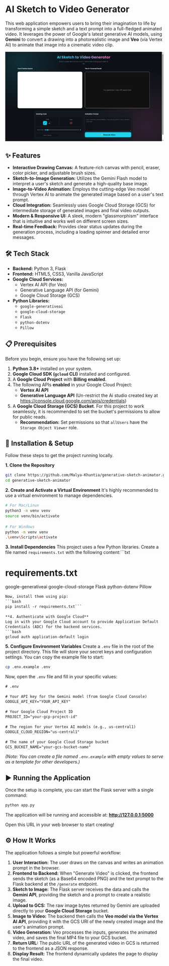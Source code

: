 # AI Sketch to Video Generator

This web application empowers users to bring their imagination to life by transforming a simple sketch and a text prompt into a full-fledged animated video. It leverages the power of Google's latest generative AI models, using **Gemini** to convert a drawing into a photorealistic image and **Veo** (via Vertex AI) to animate that image into a cinematic video clip.

![generative-sketch-animator User Interface](./assets/UI.png)

## ✨ Features

- **Interactive Drawing Canvas:** A feature-rich canvas with pencil, eraser, color picker, and adjustable brush sizes.
- **Sketch-to-Image Generation:** Utilizes the Gemini Flash model to interpret a user's sketch and generate a high-quality base image.
- **Image-to-Video Animation:** Employs the cutting-edge Veo model through Vertex AI to animate the generated image based on a user's text prompt.
- **Cloud Integration:** Seamlessly uses Google Cloud Storage (GCS) for intermediate storage of generated images and final video outputs.
- **Modern & Responsive UI:** A sleek, modern "glassmorphism" interface that is intuitive and works well on different screen sizes.
- **Real-time Feedback:** Provides clear status updates during the generation process, including a loading spinner and detailed error messages.

## 🛠️ Tech Stack

- **Backend:** Python 3, Flask
- **Frontend:** HTML5, CSS3, Vanilla JavaScript
- **Google Cloud Services:**
    - Vertex AI API (for Veo)
    - Generative Language API (for Gemini)
    - Google Cloud Storage (GCS)
- **Python Libraries:**
    - `google-generativeai`
    - `google-cloud-storage`
    - `Flask`
    - `python-dotenv`
    - `Pillow`

## 📋 Prerequisites

Before you begin, ensure you have the following set up:

1.  **Python 3.8+** installed on your system.
2.  **Google Cloud SDK (`gcloud` CLI)** installed and configured.
3.  A **Google Cloud Project** with **Billing enabled**.
4.  The following APIs **enabled** in your Google Cloud Project:
    - **Vertex AI API**
    - **Generative Language API** (Un-restrict the Ai studio created key at https://console.cloud.google.com/apis/credentials)
5.  A **Google Cloud Storage (GCS) Bucket**. For this project to work seamlessly, it is recommended to set the bucket's permissions to allow for public reads.
    - **Recommendation:** Set permissions so that `allUsers` have the `Storage Object Viewer` role.

## 🚀 Installation & Setup

Follow these steps to get the project running locally.

**1. Clone the Repository**
```bash
git clone https://github.com/Malya-Khuntia/generative-sketch-animator.git
cd generative-sketch-animator
```

**2. Create and Activate a Virtual Environment**
It's highly recommended to use a virtual environment to manage dependencies.
```bash
# For Mac/Linux
python3 -m venv venv
source venv/bin/activate

# For Windows
python -m venv venv
.\venv\Scripts\activate
```

**3. Install Dependencies**
This project uses a few Python libraries. Create a file named `requirements.txt` with the following content:```txt
# requirements.txt
google-generativeai
google-cloud-storage
Flask
python-dotenv
Pillow
```
Now, install them using pip:
```bash
pip install -r requirements.txt```

**4. Authenticate with Google Cloud**
Log in with your Google Cloud account to provide Application Default Credentials (ADC) for the backend services.
```bash
gcloud auth application-default login
```

**5. Configure Environment Variables**
Create a `.env` file in the root of the project directory. This file will store your secret keys and configuration settings. You can copy the example file to start:
```bash
cp .env.example .env
```
Now, open the `.env` file and fill in your specific values:

```env
# .env

# Your API key for the Gemini model (from Google Cloud Console)
GOOGLE_API_KEY="YOUR_API_KEY"

# Your Google Cloud Project ID
PROJECT_ID="your-gcp-project-id"

# The region for your Vertex AI models (e.g., us-central1)
GOOGLE_CLOUD_REGION="us-central1"

# The name of your Google Cloud Storage bucket
GCS_BUCKET_NAME="your-gcs-bucket-name"
```
*(Note: You can create a file named `.env.example` with empty values to serve as a template for other developers.)*


## ▶️ Running the Application

Once the setup is complete, you can start the Flask server with a single command:

```bash
python app.py
```

The application will be running and accessible at: **http://127.0.0.1:5000**

Open this URL in your web browser to start creating!

## ⚙️ How It Works

The application follows a simple but powerful workflow:

1.  **User Interaction:** The user draws on the canvas and writes an animation prompt in the browser.
2.  **Frontend to Backend:** When "Generate Video" is clicked, the frontend sends the sketch (as a Base64 encoded PNG) and the text prompt to the Flask backend at the `/generate` endpoint.
3.  **Sketch to Image:** The Flask server receives the data and calls the **Gemini API**, providing the sketch and a prompt to create a realistic image.
4.  **Upload to GCS:** The raw image bytes returned by Gemini are uploaded directly to your **Google Cloud Storage** bucket.
5.  **Image to Video:** The backend then calls the **Veo model via the Vertex AI API**, providing it with the GCS URI of the newly created image and the user's animation prompt.
6.  **Video Generation:** Veo processes the inputs, generates the animated video, and saves the final MP4 file to your GCS bucket.
7.  **Return URL:** The public URL of the generated video in GCS is returned to the frontend as a JSON response.
8.  **Display Result:** The frontend dynamically updates the page to display the final video.
